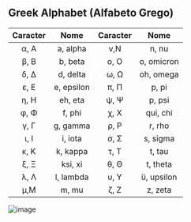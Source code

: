 ## Greek Alphabet (Alfabeto Grego)


| Caracter             | Nome       | Caracter             | Nome       |
|:--------------------:|:----------:|:--------------------:|:----------:|
| &alpha;, &Alpha;     | a, alpha   | &nu;,&Nu;            | n, nu      |
| &beta;, &Beta;       | b, beta    | &omicron;, &Omicron; | o, omicron |
| &delta;, &Delta;     | d, delta   | &omega;, &Omega;     | oh, omega  |
| &epsilon;, &Epsilon; | e, epsilon | &pi;, &Pi;           | p, pi      |
| &eta;, &Eta;         | eh, eta    | &psi;, &Psi;         | p, psi     |
| &phi;, &Phi;         | f, phi     | &chi;, &Chi;         | qui, chi   |
| &gamma;, &Gamma;     | g, gamma   | &rho;, &Rho;         | r, rho     |
| &iota;, &Iota;       | i, iota    | &sigma;, &Sigma;     | s, sigma   |
| &kappa;, &Kappa;     | k, kappa   | &tau;, &Tau;         | t, tau     |
| &xi;, &Xi;           | ksi, xi    | &theta;, &Theta;     | t, theta   |
| &lambda;, &Lambda;   | l, lambda  | &upsilon;, &Upsilon; | ü, upsilon |
| &mu;,&Mu;            | m, mu      | &zeta;, &Zeta;       | z, zeta    |


![image](https://user-images.githubusercontent.com/28146759/177369400-b0b327b6-6f88-4fa9-83e3-75f73124472d.png)
 


